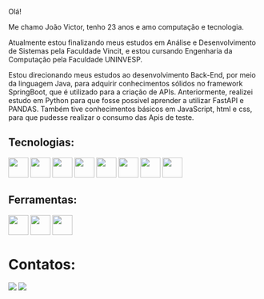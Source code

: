 Olá!

Me chamo João Victor, tenho 23 anos e amo computação e tecnologia.

Atualmente estou finalizando meus estudos em Análise e Desenvolvimento de Sistemas pela Faculdade Vincit, e estou cursando Engenharia da Computação pela Faculdade UNINVESP.

Estou direcionando meus estudos ao desenvolvimento Back-End, por meio da linguagem Java, para adquirir conhecimentos sólidos no framework SpringBoot, que é utilizado para a criação de APIs.
Anteriormente, realizei estudo em Python para que fosse possivel aprender a utilizar FastAPI e PANDAS. Também tive conhecimentos básicos em JavaScript, html e css, para que pudesse realizar o consumo das Apis de teste.

## Tecnologias:
<img src="https://cdn.jsdelivr.net/gh/devicons/devicon@latest/icons/java/java-original.svg" width="40" height="40" /> <img src="https://cdn.jsdelivr.net/gh/devicons/devicon@latest/icons/python/python-original.svg" width="40" height="40"/> <img src="https://cdn.jsdelivr.net/gh/devicons/devicon@latest/icons/pandas/pandas-original-wordmark.svg" width="40" height="40" /> <img src="https://cdn.jsdelivr.net/gh/devicons/devicon@latest/icons/fastapi/fastapi-original-wordmark.svg" width="40" height="40"/> <img src="https://cdn.jsdelivr.net/gh/devicons/devicon@latest/icons/mysql/mysql-original-wordmark.svg" width="40" height="40" /> <img src="https://cdn.jsdelivr.net/gh/devicons/devicon@latest/icons/html5/html5-original-wordmark.svg" width="40" height="40"/> <img src="https://cdn.jsdelivr.net/gh/devicons/devicon@latest/icons/css3/css3-original-wordmark.svg" width="40" height="40"/> <img src="https://cdn.jsdelivr.net/gh/devicons/devicon@latest/icons/git/git-original.svg"  width="40" height="40"/>

## Ferramentas:
<img src="https://cdn.jsdelivr.net/gh/devicons/devicon@latest/icons/vscode/vscode-original-wordmark.svg"  width="40" height="40"/>  <img src="https://cdn.jsdelivr.net/gh/devicons/devicon@latest/icons/jupyter/jupyter-original-wordmark.svg"  width="40" height="40"/>  <img src="https://cdn.jsdelivr.net/gh/devicons/devicon@latest/icons/pycharm/pycharm-original.svg"  width="40" height="40" />
          
# Contatos:
<div>
<a href = "mailto:joaovictorbarbosa2@gmail.com"><img loading="lazy" src="https://img.shields.io/badge/Gmail-D14836?style=for-the-badge&logo=gmail&logoColor=white" target="_blank"></a>
<a href="https://www.linkedin.com/in/joao-victor-barbosa-da-silva-842a51199/" target="_blank"><img loading="lazy" src="https://img.shields.io/badge/-LinkedIn-%230077B5?style=for-the-badge&logo=linkedin&logoColor=white" target="_blank"></a>   
</div>


